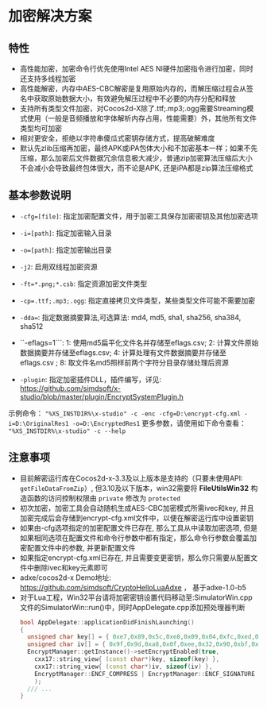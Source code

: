 # 加密解决方案

## 特性

* 高性能加密，加密命令行优先使用Intel AES NI硬件加密指令进行加密，同时还支持多线程加密
* 高性能解密，内存中AES-CBC解密是复用原始内存的，而解压缩过程会从签名中获取原始数据大小，有效避免解压过程中不必要的内存分配和释放
* 支持所有类型文件加密，对Cocos2d-X除了.ttf;.mp3;.ogg需要Streaming模式使用（一般是音频播放和字体解析内存占用，性能需要）外，其他所有文件类型均可加密
* 相对更安全，拒绝以字符串傻瓜式密钥存储方式，提高破解难度
* 默认先zlib压缩再加密，最终APK或iPA包体大小和不加密基本一样；如果不先压缩，那么加密后文件数据冗余信息极大减少，普通zip加密算法压缩后大小不会减小会导致最终包体很大，而不论是APK, 还是iPA都是zip算法压缩格式

## 基本参数说明

* ``-cfg=[file]``: 指定加密配置文件，用于加密工具保存加密密钥及其他加密选项
* ``-i=[path]``: 指定加密输入目录
* ``-o=[path]``: 指定加密输出目录
* ``-j2``:                  启用双线程加密资源
* ``-ft=*.png;*.csb``:      指定资源加密文件类型

* ``-cp=.ttf;.mp3;.ogg``:   指定直接拷贝文件类型，某些类型文件可能不需要加密
* ``-dda=``: 指定数据摘要算法,可选算法: md4, md5, sha1, sha256, sha384, sha512
* ``-eflags=1```: 1: 使用md5扁平化文件名并存储至eflags.csv; 2: 计算文件原始数据摘要并存储至eflags.csv; 4: 计算处理有文件数据摘要并存储至eflags.csv ; 8: 取文件名md5照样前两个字符分目录存储处理后资源
* ``-plugin``: 指定加密插件DLL，插件编写，详见: https://github.com/simdsoft/x-studio/blob/master/plugin/EncryptSystemPlugin.h

 示例命令： ``"%XS_INSTDIR%\x-studio" -c -enc -cfg=D:\encrypt-cfg.xml -i=D:\OriginalRes1 -o=D:\EncryptedRes1``
 更多参数，请使用如下命令查看： ``"%XS_INSTDIR%\x-studio" -c --help``

## 注意事项

* 目前解密运行库在Cocos2d-x-3.3及以上版本是支持的（只要未使用API: ``getFileDataFromZip``）, 但3.10及以下版本，win32需要将 **FileUtilsWin32** 构造函数的访问控制权限由 ``private`` 修改为 ``protected`` 
* 初次加密，加密工具会自动随机生成AES-CBC加密模式所需ivec和key, 并且加密完成后会存储到encrypt-cfg.xml文件中，以便在解密运行库中设置密钥
* 如果由-cfg选项指定的加密配置文件已存在, 那么工具从中读取加密选项, 但是如果相同选项在配置文件和命令行参数中都有指定，那么命令行参数会覆盖加密配置文件中的参数, 并更新配置文件
* 如果指定encrypt-cfg.xml已存在, 并且需要变更密钥，那么你只需要从配置文件中删除ivec和key元素即可
* adxe/cocos2d-x Demo地址: https://github.com/simdsoft/CryptoHelloLuaAdxe ， 基于adxe-1.0-b5
* 对于Lua工程，Win32平台请将加密密钥设置代码移动至:SimulatorWin.cpp文件的SimulatorWin::run()中，同时AppDelegate.cpp添加预处理器判断
  ```cpp
  bool AppDelegate::applicationDidFinishLaunching()
  {
    unsigned char key[] = { 0xe7,0x89,0x5c,0xe8,0x09,0x04,0xfc,0xed,0x15,0x14,0x32,0x02,0x6e,0xd6,0xaf,0xb9,0x8d,0x42,0x09,0xc9,0xf1,0x69,0xbf,0x03,0x7f,0xb4,0x54,0xe7,0xd7,0x4a,0xf2,0xba };
    unsigned char iv[] = { 0x9f,0x9d,0xa8,0x0f,0xee,0x32,0x90,0xbf,0x62,0xf2,0x06,0x1b,0x59,0xe5,0x5f,0x37 };
    EncryptManager::getInstance()->setEncryptEnabled(true,
      cxx17::string_view{ (const char*)key, sizeof(key) },
      cxx17::string_view{ (const char*)iv, sizeof(iv) },
      EncryptManager::ENCF_COMPRESS | EncryptManager::ENCF_SIGNATURE | 5 << 16
      );
    /// ...
  }
  ```

